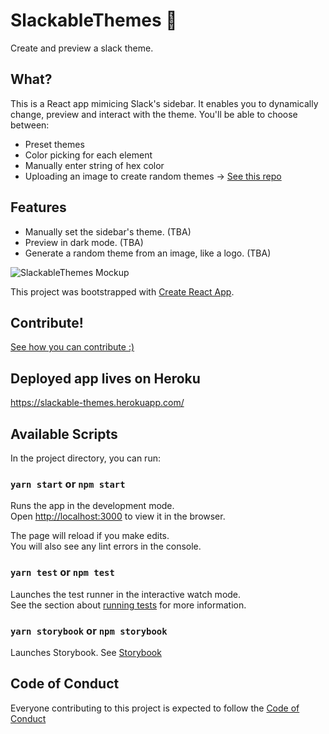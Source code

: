 # SlackableThemes :small_blue_diamond:

Create and preview a slack theme.

## What?

This is a React app mimicing Slack's sidebar. It enables you to dynamically change, preview and interact with the theme.
You'll be able to choose between:

- Preset themes
- Color picking for each element
- Manually enter string of hex color
- Uploading an image to create random themes -> [See this repo](https://github.com/yisselda/not-purple-please)

## Features

- Manually set the sidebar's theme. (TBA)
- Preview in dark mode. (TBA)
- Generate a random theme from an image, like a logo. (TBA)

![SlackableThemes Mockup](https://raw.githubusercontent.com/yisselda/SlackableThemes/assets/SlackableThemesMockUp.png)

This project was bootstrapped with [Create React App](https://github.com/facebook/create-react-app).

## Contribute!

[See how you can contribute :)](CONTRIBUTING.md)

## Deployed app lives on Heroku

https://slackable-themes.herokuapp.com/

## Available Scripts

In the project directory, you can run:

### `yarn start` or `npm start`

Runs the app in the development mode.<br />
Open [http://localhost:3000](http://localhost:3000) to view it in the browser.

The page will reload if you make edits.<br />
You will also see any lint errors in the console.

### `yarn test` or `npm test`

Launches the test runner in the interactive watch mode.<br />
See the section about [running tests](https://facebook.github.io/create-react-app/docs/running-tests) for more information.

### `yarn storybook` or `npm storybook`

Launches Storybook.
See [Storybook](https://storybook.js.org/)

## Code of Conduct

Everyone contributing to this project is expected to follow the [Code of Conduct](CODE_OF_CONDUCT.md)
